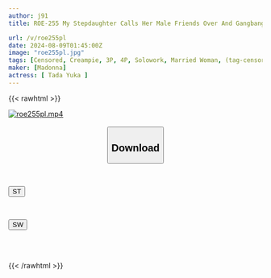 ```yaml
---
author: j91
title: ROE-255 My Stepdaughter Calls Her Male Friends Over And Gangbangs Me Every Day. Yuka Tada

url: /v/roe255pl
date: 2024-08-09T01:45:00Z
image: "roe255pl.jpg"
tags: [Censored, Creampie, 3P, 4P, Solowork, Married Woman, (tag-censored), Mature Woman	]
maker: [Madonna]
actress: [ Tada Yuka ]
---
```



{{< rawhtml >}}

<div class="video" data-videoid="vl2vgz0pkdc4xmQ">
    <a href="javascript:;">
        <img src="/v/roe255pl/roe255pl.jpg" width="WIDTH" height="HEIGHT" alt="roe255pl.mp4" loading="lazy">
    </a>
</div>

<script type="text/javascript" src="https://j91.asia/asset/on-demand-st.js"></script>

<br>
  <link rel="stylesheet" href="https://j91.asia/asset/bs5.css">
  
  <center>
  <button class="btn btn-primary" type="button" data-bs-toggle="collapse" data-bs-target=".multi-collapse" aria-expanded="false" aria-controls="multiCollapseExample1 multiCollapseExample2"><h2>Download</h2></button></center>
</p>
<div class="row">
  <div class="col">
    <div class="collapse multi-collapse" id="multiCollapseExample1">
      <div class="card card-body">
	      	      <br>
<div class="buttons">  
<p><a href="/v/roe255pl/st.html" target="_blank"><button class="btn-hover color-3"><i class="fa fa-download"></i> ST</button></a></p></div>
    </div>
  </div>
</div>
  <div class="col">
    <div class="collapse multi-collapse" id="multiCollapseExample2">
      <div class="card card-body">
	      <br>
<div class="buttons">
<p><a href="/v/roe255pl/sw.html" target="_blank"><button class="btn-hover color-2"><i class="fa fa-download"></i> SW</button></a></p></div>
<br><br>
      </div>
    </div>
  </div>
</div>

{{< /rawhtml >}}